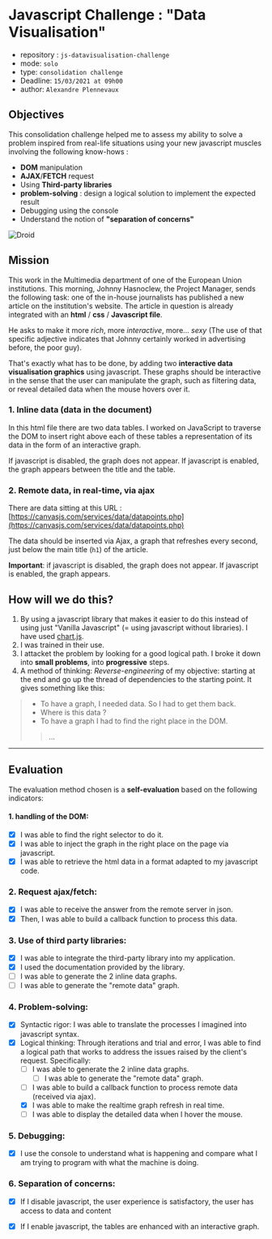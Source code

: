 #  Javascript Challenge : "Data Visualisation"

- repository : `js-datavisualisation-challenge`  
- mode: `solo`  
- type: `consolidation challenge`  
- Deadline: `15/03/2021 at 09h00`  
- author: `Alexandre Plennevaux`  

## Objectives
This consolidation challenge helped me to assess my ability to solve a problem inspired from real-life situations using your new javascript muscles involving the following know-hows :

- **DOM** manipulation
- **AJAX**/**FETCH** request
- Using **Third-party libraries**
- **problem-solving** : design a logical solution to implement the expected result
- Debugging using the console
- Understand the notion of **"separation of concerns"**

![Droid](js-1.gif)

## Mission

This work in the Multimedia department of one of the European Union institutions. This morning, Johnny Hasnoclew, the Project Manager, sends the following task: one of the in-house journalists has published a new article on the institution's website. The article in question is already integrated with an **html** / **css** / **Javascript file**.

He asks to make it more *rich*, more *interactive*, more... *sexy* (The use of that specific adjective indicates that Johnny certainly worked in advertising before, the poor guy).

That's exactly what has to be done, by adding two **interactive data visualisation graphics** using javascript.  These graphs should be interactive in the sense that the user can manipulate the graph, such as filtering data, or reveal detailed data when the mouse hovers over it. 

### 1. Inline data (data in the document)
In this html file there are two data tables. I worked on JavaScript to traverse the DOM to insert right above each of these tables a representation of its data in the form of an interactive graph.

If javascript is disabled, the graph does not appear. If javascript is enabled, the graph appears between the title and the table.

### 2. Remote data, in real-time, via ajax
There are data sitting at this URL :  [https://canvasjs.com/services/data/datapoints.php](https://canvasjs.com/services/data/datapoints.php)

The data should be inserted via Ajax, a graph that refreshes every second, just below the main title (`h1`) of the article.



**Important**: if javascript is disabled, the graph does not appear. If javascript is enabled, the graph appears.


## How will we do this?

1. By using  a javascript library that makes it easier to do this instead of using just "Vanilla Javascript" (= using javascript without libraries).
I have used [chart.js](https://www.chartjs.org/).
2. I was trained in their use.
3. I attacket the problem by looking for a good logical path. I broke it down into **small problems**, into **progressive** steps. 
4. A method of thinking: *Reverse-engineering* of my objective: starting at the end and go up the thread of dependencies to the starting point. It gives something like this:

> - To have a graph, I needed data. So I had to get them back.  
> - Where is this data ?   
> - To have a graph I had to find the right place in the DOM. 
> > ...  

---


## Evaluation
The evaluation method chosen is a **self-evaluation** based on the following indicators:

#### 1. handling of the DOM:

- [X] I was able to find the right selector to do it.
- [X] I was able to inject the graph in the right place on the page via javascript.
- [X] I was able to retrieve the html data in a format adapted to my javascript code.

### 2. Request ajax/fetch:
- [X] I was able to receive the answer from the remote server in json.
- [X] Then, I was able to build a callback function to process this data.

### 3. Use of **third party libraries**:
- [X] I was able to integrate the third-party library into my application.
- [X] I used the documentation provided by the library.
- [ ] I was able to generate the 2 inline data graphs.
- [ ] I was able to generate the "remote data" graph.

### 4. Problem-solving:

- [X] Syntactic rigor: I was able to translate the processes I imagined into javascript syntax.
- [X] Logical thinking: Through iterations and trial and error, I was able to find a logical path that works to address the issues raised by the client's request. Specifically:
  - [ ] I was able to generate the 2 inline data graphs.
	- [ ]  I was able to generate the "remote data" graph.
  - [ ]  I was able to build a callback function to process remote data (received via ajax).
	- [X]  I was able to make the realtime graph refresh in real time.
	- [ ]  I was able to display the detailed data when I hover the mouse.

### 5. Debugging:

  - [X]  I use the console to understand what is happening and compare what I am trying to program with what the machine is doing.

### 6. Separation of concerns:

 - [X]  If I disable javascript, the user experience is satisfactory, the user has access to data and content
 - [X]  If I enable javascript, the tables are enhanced with an interactive graph.


